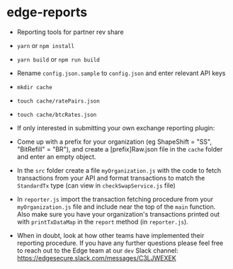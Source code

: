 # edge-reports

- Reporting tools for partner rev share

- `yarn` or `npm install`
- `yarn build` or `npm run build`
- Rename `config.json.sample` to `config.json` and enter relevant API keys
- `mkdir cache`
- `touch cache/ratePairs.json`
- `touch cache/btcRates.json`
- If only interested in submitting your own exchange reporting plugin:
- Come up with a prefix for your organization (eg ShapeShift = "SS", "BitRefill" = "BR"), and create a [prefix]Raw.json file in the `cache` folder and enter an empty object.
- In the `src` folder create a file `myOrganization.js` with the code to fetch transactions from your API and format transactions to match the `StandardTx` type (can view in `checkSwapService.js` file)
- In `reporter.js` import the transaction fetching procedure from your `myOrganization.js` file and include near the top of the `main` function. Also make sure you have your organization's transactions printed out with `printTxDataMap` in the `report` method (in `reporter.js`).
- When in doubt, look at how other teams have implemented their reporting procedure. If you have any further questions please feel free to reach out to the Edge team at our `dev` Slack channel:
https://edgesecure.slack.com/messages/C3LJWEXEK
